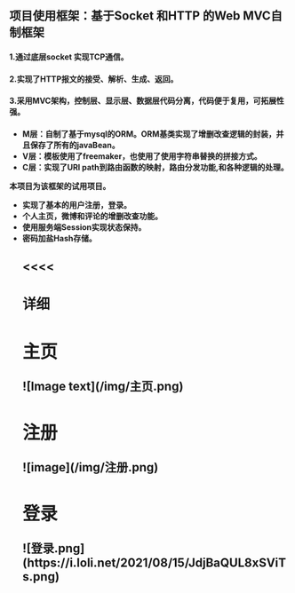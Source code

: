 <h2>项目使用框架：基于Socket 和HTTP 的Web MVC自制框架</h2>
<h4>1.通过底层socket 实现TCP通信。</h4>

<h4>2.实现了HTTP报文的接受、解析、生成、返回。</h4>

<h4>3.采用MVC架构，控制层、显示层、数据层代码分离，代码便于复用，可拓展性强。<h4>
<ul>
<li>M层：自制了基于mysql的ORM。ORM基类实现了增删改查逻辑的封装，并且保存了所有的javaBean。</li>
<li>V层：模板使用了freemaker，也使用了使用字符串替换的拼接方式。</li>
<li>C层：实现了URI path到路由函数的映射，路由分发功能,和各种逻辑的处理。</li>
 </ul>
本项目为该框架的试用项目。
<ul>
<li>实现了基本的用户注册，登录。</li>
<li>个人主页，微博和评论的增删改查功能。</li>
<li>使用服务端Session实现状态保持。</li>
<li>密码加盐Hash存储。</li>
<h2><<<<<head</h2>
<h3>详细</h3>
<h2>主页</h2>
![Image text](/img/主页.png)
 <h2>注册</h2>
![image](/img/注册.png)
 <h2>登录</h2>
![登录.png](https://i.loli.net/2021/08/15/JdjBaQUL8xSViTs.png)
